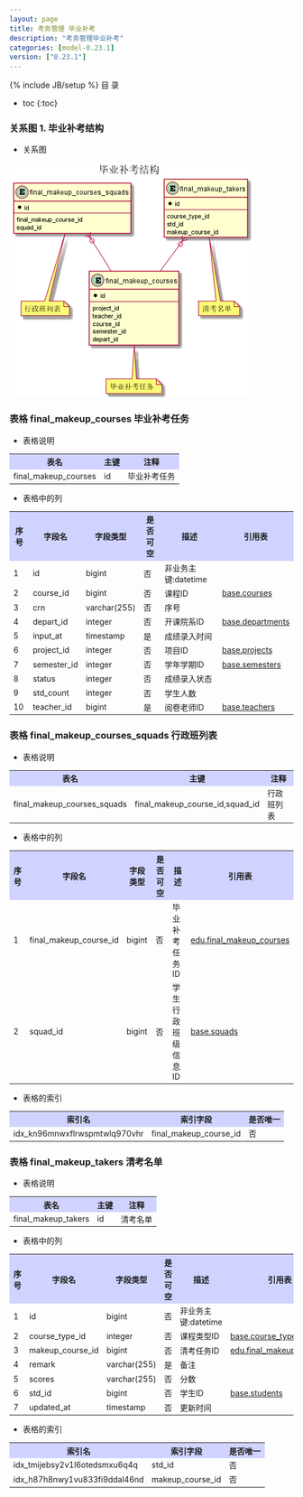 ```yaml
---
layout: page
title: 考务管理 毕业补考
description: "考务管理毕业补考"
categories: [model-0.23.1]
version: ["0.23.1"]
---
```

{% include JB/setup %}
 目  录

* toc
{:toc}


### 关系图 1. 毕业补考结构
  * 关系图

![毕业补考结构](images/makeup.png)



### 表格 final_makeup_courses 毕业补考任务

  * 表格说明

<table class="table table-bordered table-striped table-condensed">
<tr><th style="background-color:#D0D3FF">表名</th><th style="background-color:#D0D3FF">主键</th><th style="background-color:#D0D3FF">注释</th>  </tr>
<tr><td>final_makeup_courses</td><td>id</td><td>毕业补考任务</td>  </tr>
</table>

  * 表格中的列

<table class="table table-bordered table-striped table-condensed">
<tr><th style="background-color:#D0D3FF" class="text-center">序号</th><th style="background-color:#D0D3FF">字段名</th><th style="background-color:#D0D3FF">字段类型</th><th style="background-color:#D0D3FF" class="text-center">是否可空</th><th style="background-color:#D0D3FF">描述</th><th style="background-color:#D0D3FF">引用表</th>  </tr>
<tr><td class="text-center">1</td><td>id</td><td>bigint</td><td class="text-center">否</td><td>非业务主键:datetime</td><td></td>  </tr>
<tr><td class="text-center">2</td><td>course_id</td><td>bigint</td><td class="text-center">否</td><td>课程ID</td><td>           <a href="/model/base/edu/core.html#表格-courses-课程基本信息">base.courses</a>
</td>  </tr>
<tr><td class="text-center">3</td><td>crn</td><td>varchar(255)</td><td class="text-center">否</td><td>序号</td><td></td>  </tr>
<tr><td class="text-center">4</td><td>depart_id</td><td>integer</td><td class="text-center">否</td><td>开课院系ID</td><td>           <a href="/model/base/common/user.html#表格-departments-部门组织机构信息">base.departments</a>
</td>  </tr>
<tr><td class="text-center">5</td><td>input_at</td><td>timestamp</td><td class="text-center">是</td><td>成绩录入时间</td><td></td>  </tr>
<tr><td class="text-center">6</td><td>project_id</td><td>integer</td><td class="text-center">否</td><td>项目ID</td><td>           <a href="/model/base/edu/core.html#表格-projects-项目">base.projects</a>
</td>  </tr>
<tr><td class="text-center">7</td><td>semester_id</td><td>integer</td><td class="text-center">否</td><td>学年学期ID</td><td>           <a href="/model/base/edu/misc.html#表格-semesters-学年学期">base.semesters</a>
</td>  </tr>
<tr><td class="text-center">8</td><td>status</td><td>integer</td><td class="text-center">否</td><td>成绩录入状态</td><td></td>  </tr>
<tr><td class="text-center">9</td><td>std_count</td><td>integer</td><td class="text-center">否</td><td>学生人数</td><td></td>  </tr>
<tr><td class="text-center">10</td><td>teacher_id</td><td>bigint</td><td class="text-center">是</td><td>阅卷老师ID</td><td>           <a href="/model/base/edu/core.html#表格-teachers-教师信息">base.teachers</a>
</td>  </tr>
</table>



### 表格 final_makeup_courses_squads 行政班列表

  * 表格说明

<table class="table table-bordered table-striped table-condensed">
<tr><th style="background-color:#D0D3FF">表名</th><th style="background-color:#D0D3FF">主键</th><th style="background-color:#D0D3FF">注释</th>  </tr>
<tr><td>final_makeup_courses_squads</td><td>final_makeup_course_id,squad_id</td><td>行政班列表</td>  </tr>
</table>

  * 表格中的列

<table class="table table-bordered table-striped table-condensed">
<tr><th style="background-color:#D0D3FF" class="text-center">序号</th><th style="background-color:#D0D3FF">字段名</th><th style="background-color:#D0D3FF">字段类型</th><th style="background-color:#D0D3FF" class="text-center">是否可空</th><th style="background-color:#D0D3FF">描述</th><th style="background-color:#D0D3FF">引用表</th>  </tr>
<tr><td class="text-center">1</td><td>final_makeup_course_id</td><td>bigint</td><td class="text-center">否</td><td>毕业补考任务ID</td><td>           <a href="/model/edu/exam/makeup.html#表格-final_makeup_courses-毕业补考任务">edu.final_makeup_courses</a>
</td>  </tr>
<tr><td class="text-center">2</td><td>squad_id</td><td>bigint</td><td class="text-center">否</td><td>学生行政班级信息ID</td><td>           <a href="/model/base/edu/core.html#表格-squads-学生行政班级信息">base.squads</a>
</td>  </tr>
</table>


  * 表格的索引

<table class="table table-bordered table-striped table-condensed">
  <tr>
<th style="background-color:#D0D3FF">索引名</th><th style="background-color:#D0D3FF">索引字段</th><th style="background-color:#D0D3FF">是否唯一</th>  </tr>
<tr><td>idx_kn96mnwxflrwspmtwlq970vhr</td><td>final_makeup_course_id</td><td>否</td>  </tr>
</table>

### 表格 final_makeup_takers 清考名单

  * 表格说明

<table class="table table-bordered table-striped table-condensed">
<tr><th style="background-color:#D0D3FF">表名</th><th style="background-color:#D0D3FF">主键</th><th style="background-color:#D0D3FF">注释</th>  </tr>
<tr><td>final_makeup_takers</td><td>id</td><td>清考名单</td>  </tr>
</table>

  * 表格中的列

<table class="table table-bordered table-striped table-condensed">
<tr><th style="background-color:#D0D3FF" class="text-center">序号</th><th style="background-color:#D0D3FF">字段名</th><th style="background-color:#D0D3FF">字段类型</th><th style="background-color:#D0D3FF" class="text-center">是否可空</th><th style="background-color:#D0D3FF">描述</th><th style="background-color:#D0D3FF">引用表</th>  </tr>
<tr><td class="text-center">1</td><td>id</td><td>bigint</td><td class="text-center">否</td><td>非业务主键:datetime</td><td></td>  </tr>
<tr><td class="text-center">2</td><td>course_type_id</td><td>integer</td><td class="text-center">否</td><td>课程类型ID</td><td>           <a href="/model/base/edu/misc.html#表格-course_types-课程类别">base.course_types</a>
</td>  </tr>
<tr><td class="text-center">3</td><td>makeup_course_id</td><td>bigint</td><td class="text-center">否</td><td>清考任务ID</td><td>           <a href="/model/edu/exam/makeup.html#表格-final_makeup_courses-毕业补考任务">edu.final_makeup_courses</a>
</td>  </tr>
<tr><td class="text-center">4</td><td>remark</td><td>varchar(255)</td><td class="text-center">是</td><td>备注</td><td></td>  </tr>
<tr><td class="text-center">5</td><td>scores</td><td>varchar(255)</td><td class="text-center">否</td><td>分数</td><td></td>  </tr>
<tr><td class="text-center">6</td><td>std_id</td><td>bigint</td><td class="text-center">否</td><td>学生ID</td><td>           <a href="/model/base/edu/core.html#表格-students-学籍信息实现">base.students</a>
</td>  </tr>
<tr><td class="text-center">7</td><td>updated_at</td><td>timestamp</td><td class="text-center">否</td><td>更新时间</td><td></td>  </tr>
</table>


  * 表格的索引

<table class="table table-bordered table-striped table-condensed">
  <tr>
<th style="background-color:#D0D3FF">索引名</th><th style="background-color:#D0D3FF">索引字段</th><th style="background-color:#D0D3FF">是否唯一</th>  </tr>
<tr><td>idx_tmijebsy2v1l6otedsmxu6q4q</td><td>std_id</td><td>否</td>  </tr>
<tr><td>idx_h87h8nwy1vu833fi9ddal46nd</td><td>makeup_course_id</td><td>否</td>  </tr>
</table>

